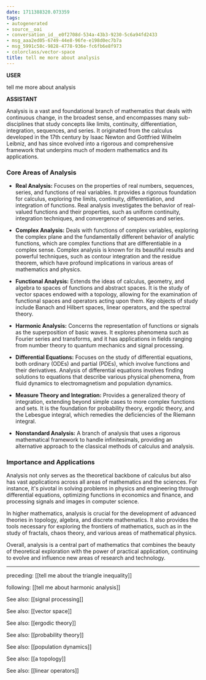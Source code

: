 ```yaml
---
date: 1711388320.073359
tags:
- autogenerated
- source__oai
- conversation_id__e0f2708d-534a-43b3-9230-5c6a94fd2433
- msg_aaa2ed05-6749-44e8-96fe-e198d0ec7b7a
- msg_5991c58c-9828-4778-936e-fc6fb6e8f973
- colorclass/vector-space
title: tell me more about analysis
---
```


**USER**

tell me more about analysis


**ASSISTANT**

Analysis is a vast and foundational branch of mathematics that deals with continuous change, in the broadest sense, and encompasses many sub-disciplines that study concepts like limits, continuity, differentiation, integration, sequences, and series. It originated from the calculus developed in the 17th century by Isaac Newton and Gottfried Wilhelm Leibniz, and has since evolved into a rigorous and comprehensive framework that underpins much of modern mathematics and its applications.

### Core Areas of Analysis

- **Real Analysis:** Focuses on the properties of real numbers, sequences, series, and functions of real variables. It provides a rigorous foundation for calculus, exploring the limits, continuity, differentiation, and integration of functions. Real analysis investigates the behavior of real-valued functions and their properties, such as uniform continuity, integration techniques, and convergence of sequences and series.

- **Complex Analysis:** Deals with functions of complex variables, exploring the complex plane and the fundamentally different behavior of analytic functions, which are complex functions that are differentiable in a complex sense. Complex analysis is known for its beautiful results and powerful techniques, such as contour integration and the residue theorem, which have profound implications in various areas of mathematics and physics.

- **Functional Analysis:** Extends the ideas of calculus, geometry, and algebra to spaces of functions and abstract spaces. It is the study of vector spaces endowed with a topology, allowing for the examination of functional spaces and operators acting upon them. Key objects of study include Banach and Hilbert spaces, linear operators, and the spectral theory.

- **Harmonic Analysis:** Concerns the representation of functions or signals as the superposition of basic waves. It explores phenomena such as Fourier series and transforms, and it has applications in fields ranging from number theory to quantum mechanics and signal processing.

- **Differential Equations:** Focuses on the study of differential equations, both ordinary (ODEs) and partial (PDEs), which involve functions and their derivatives. Analysis of differential equations involves finding solutions to equations that describe various physical phenomena, from fluid dynamics to electromagnetism and population dynamics.

- **Measure Theory and Integration:** Provides a generalized theory of integration, extending beyond simple cases to more complex functions and sets. It is the foundation for probability theory, ergodic theory, and the Lebesgue integral, which remedies the deficiencies of the Riemann integral.

- **Nonstandard Analysis:** A branch of analysis that uses a rigorous mathematical framework to handle infinitesimals, providing an alternative approach to the classical methods of calculus and analysis.

### Importance and Applications

Analysis not only serves as the theoretical backbone of calculus but also has vast applications across all areas of mathematics and the sciences. For instance, it's pivotal in solving problems in physics and engineering through differential equations, optimizing functions in economics and finance, and processing signals and images in computer science.

In higher mathematics, analysis is crucial for the development of advanced theories in topology, algebra, and discrete mathematics. It also provides the tools necessary for exploring the frontiers of mathematics, such as in the study of fractals, chaos theory, and various areas of mathematical physics.

Overall, analysis is a central part of mathematics that combines the beauty of theoretical exploration with the power of practical application, continuing to evolve and influence new areas of research and technology.


---

preceding: [[tell me about the triangle inequality]]  


following: [[tell me about harmonic analysis]]

See also: [[signal processing]]


See also: [[vector space]]


See also: [[ergodic theory]]


See also: [[probability theory]]


See also: [[population dynamics]]


See also: [[a topology]]


See also: [[linear operators]]
